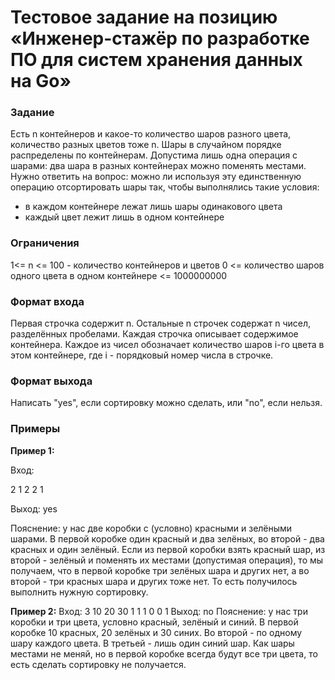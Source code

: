 # Тестовое задание на позицию «Инженер-стажёр по разработке ПО для систем хранения данных на Go»

### Задание
Есть n контейнеров и какое-то количество шаров разного цвета, количество разных цветов тоже n. Шары в случайном порядке распределены по контейнерам. Допустима лишь одна операция с шарами: два шара в разных контейнерах можно поменять местами. Нужно ответить на вопрос: можно ли используя эту единственную операцию отсортировать шары так, чтобы выполнялись такие условия:
- в каждом контейнере лежат лишь шары одинакового цвета
- каждый цвет лежит лишь в одном контейнере

### Ограничения
1<= n <= 100 - количество контейнеров и цветов 0 <= количество шаров одного цвета в одном контейнере <= 1000000000

### Формат входа
Первая строчка содержит n. Остальные n строчек содержат n чисел, разделённых пробелами. Каждая строчка описывает содержимое контейнера. Каждое из чисел обозначает количество шаров i-го цвета в этом контейнере, где i - порядковый номер числа в строчке.

### Формат выхода
Написать "yes", если сортировку можно сделать, или "no", если нельзя.

### Примеры
**Пример 1:** 

Вход:

2
1 2
2 1

Выход: yes

Пояснение: у нас две коробки с (условно) красными и зелёными шарами. В первой коробке один красный и два зелёных, во второй - два красных и один зелёный. Если из первой коробки взять красный шар, из второй - зелёный и поменять их местами (допустимая операция), то мы получаем, что в первой коробке три зелёных шара и других нет, а во второй - три красных шара и других тоже нет. То есть получилось выполнить нужную сортировку.

**Пример 2:** 
Вход:
3
10 20 30
1 1 1
0 0 1
Выход: no
Пояснение: у нас три коробки и три цвета, условно красный, зелёный и синий. В первой коробке 10 красных, 20 зелёных и 30 синих. Во второй - по одному шару каждого цвета. В третьей - лишь один синий шар. Как шары местами не меняй, но в первой коробке всегда будут все три цвета, то есть сделать сортировку не получается.
